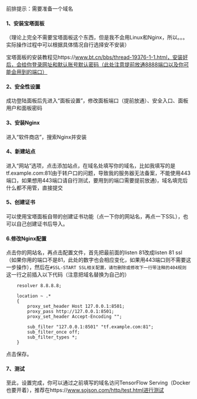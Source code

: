 前排提示：需要准备一个域名

#### 1、安装宝塔面板

（理论上完全不需要宝塔面板这个东西，但是我不会用Linux和Nginx，所以。。。实际操作过程中可以根据具体情况自行选择安不安装）



宝塔面板的安装教程见https://www.bt.cn/bbs/thread-19376-1-1.html，安装好后，会给你登录网址和默认账号默认密码（此处注意提前放通8888端口以及你可能会用到的端口）

#### 2、安全性设置

成功登陆面板后先进入“面板设置”，修改面板端口（提前放通）、安全入口、面板用户和面板密码

#### 3、安装Nginx

进入“软件商店”，搜索Nginx并安装

#### 4、新建站点

进入“网站”选项，点击添加站点，在域名处填写你的域名，比如我填写的是tf.example.com:81(由于转户口的问题，导致我的服务器无法备案，不能使用443端口，如果想用443端口请自行测试，要用到的端口需要提前放通)，域名填完后什么都不用管，直接提交

#### 5、创建证书

可以使用宝塔面板自带的创建证书功能（点一下你的网站名，再点一下SSL），也可以自己创建证书后导入。

#### 6.修改Nginx配置

点击你的网站名，再点击配置文件，首先把最前面的listen 81改成listen 81 ssl（如果你用的端口不是81，此处的数字也会相应变化，如果用443端口则不需要这一步操作），然后在`#SSL-START SSL相关配置，请勿删除或修改下一行带注释的404规则`这一行之前插入以下代码（注意把域名替换为自己的）

```
    resolver 8.8.8.8;

    location ~ .*
    {
        proxy_set_header Host 127.0.0.1:8501;
        proxy_pass http://127.0.0.1:8501;
        proxy_set_header Accept-Encoding "";

        sub_filter "127.0.0.1:8501" "tf.example.com:81";
        sub_filter_once off;
        sub_filter_types *;
    }
```

点击保存。

#### 7、测试

至此，设置完成，你可以通过之前填写的域名访问TensorFlow Serving（Docker也要开着），推荐在https://www.sojson.com/http/test.html进行测试